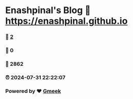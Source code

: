 # Enashpinal's Blog :link: https://enashpinal.github.io 
### :page_facing_up: [2](https://enashpinal.github.io/tag.html) 
### :speech_balloon: 0 
### :hibiscus: 2862 
### :alarm_clock: 2024-07-31 22:22:07 
### Powered by :heart: [Gmeek](https://github.com/Meekdai/Gmeek)
